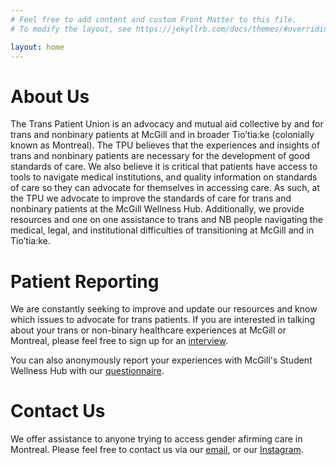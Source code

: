 ```yaml
---
# Feel free to add content and custom Front Matter to this file.
# To modify the layout, see https://jekyllrb.com/docs/themes/#overriding-theme-defaults

layout: home
---
```


# About Us
The Trans Patient Union is an advocacy and mutual aid collective by and for trans and nonbinary patients at McGill and in broader Tio’tia:ke (colonially known as Montreal). The TPU believes that the experiences and insights of trans and nonbinary patients are necessary for the development of good standards of care. We also believe it is critical that patients have access to tools to navigate medical institutions, and quality information on standards of care so they can advocate for themselves in accessing care. As such, at the TPU we advocate to improve the standards of care for trans and nonbinary patients at the McGill Wellness Hub. Additionally, we provide resources and one on one assistance to trans and NB people navigating the medical, legal, and institutional difficulties of transitioning at McGill and in Tio’tia:ke.

# Patient Reporting
We are constantly seeking to improve and update our resources and know which issues to advocate for trans patients. If you are interested in talking about your trans or non-binary healthcare experiences at McGill or Montreal, please feel free to sign up for an <a href="https://docs.google.com/forms/d/e/1FAIpQLSeKaSSFFmY4NMLWJDhsdH9w7v1bp1lVxfz1RK9ZKbTtqKQc6g/viewform">interview</a>.

You can also anonymously report your experiences with McGill's Student Wellness Hub with our <a href="https://docs.google.com/forms/d/e/1FAIpQLSeWWUuNY1q_Tp2kmBF4lTsoAHnqWHrjpzKwp9pJGobXwKA8ag/viewform">questionnaire</a>.

# Contact Us
We offer assistance to anyone trying to access gender afirming care in Montreal. Please feel free to contact us via our <a href="mailto:{{site.email}}">email</a>, or our <a href="https://www.instagram.com/{{site.instagram_username}}" target="_blank">Instagram</a>.

